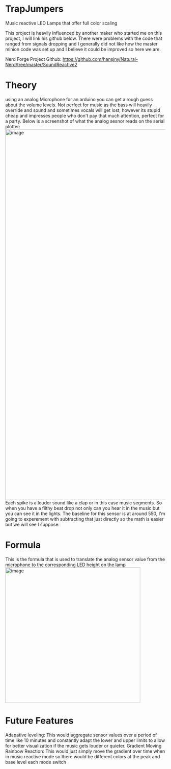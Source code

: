 # TrapJumpers
Music reactive LED Lamps that offer full color scaling

This project is heavily influenced by another maker who started me on this project, I will link his github below. There were problems with the code that ranged from signals dropping and I generally did not like how the master minion code was set up and I believe it could be improved so here we are.

Nerd Forge Project Github: https://github.com/hansjny/Natural-Nerd/tree/master/SoundReactive2

# Theory
using an analog Microphone for an arduino you can get a rough guess about the volume levels. Not perfect for music as the bass will heavily override and sound and sometimes vocals will get lost, however its stupid cheap and impresses people who don't pay that much attention, perfect for a party.
Below is a screenshot of what the analog sesnor reads on the serial plotter:
<img width="1161" alt="image" src="https://user-images.githubusercontent.com/64546287/131937734-52f60e93-6fb8-4416-88b4-49edb1bc4f39.png">
Each spike is a louder sound like a clap or in this case music segments. So when you have a filthy beat drop not only can you hear it in the music but you can see it in the lights. The baseline for this sensor is at around 550, I'm going to experement with subtracting that just directly so the math is easier but we will see I suppose.

# Formula
This is the formula that is used to translate the analog sensor value from the microphone to the corresponding LED height on the lamp 
<img width="424" alt="image" src="https://user-images.githubusercontent.com/64546287/132075862-bd7e10b4-a456-4b0c-8fd1-952e0d227ce0.png">

# Future Features
Adapative leveling: This would aggregate sensor values over a period of time like 10 minutes and constantly adapt the lower and upper limits to allow for better visualization if the music gets louder or quieter. 
Gradient Moving Rainbow Reaction: This would just simply move the gradient over time when in music reactive mode so there would be different colors at the peak and base level each mode switch
